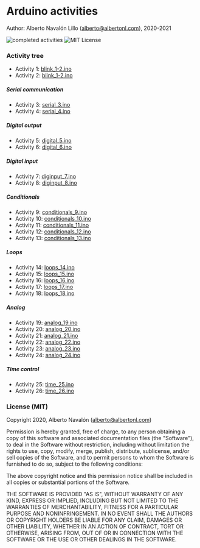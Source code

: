 # Arduino activities

Author: Alberto Navalón Lillo (<alberto@albertonl.com>), 2020-2021

![completed activities](https://img.shields.io/badge/completed%20activities-26-green.svg) ![MIT License](https://img.shields.io/badge/license-MIT-orange.svg)

### Activity tree

- Activity 1: [blink_1-2.ino](https://github.com/albertonl/ies/blob/master/4ESO/TEC/Arduino/blink_1-2.ino)
- Activity 2: [blink_1-2.ino](https://github.com/albertonl/ies/blob/master/4ESO/TEC/Arduino/blink_1-2.ino)

##### Serial communication

- Activity 3: [serial_3.ino](https://github.com/albertonl/ies/blob/master/4ESO/TEC/Arduino/serial_3.ino)
- Activity 4: [serial_4.ino](https://github.com/albertonl/ies/blob/master/4ESO/TEC/Arduino/serial_4.ino)

##### Digital output

- Activity 5: [digital_5.ino](https://github.com/albertonl/ies/blob/master/4ESO/TEC/Arduino/digital_5.ino)
- Activity 6: [digital_6.ino](https://github.com/albertonl/ies/blob/master/4ESO/TEC/Arduino/digital_6.ino)

##### Digital input

- Activity 7: [diginput_7.ino](https://github.com/albertonl/ies/blob/master/4ESO/TEC/Arduino/diginput_7.ino)
- Activity 8: [diginput_8.ino](https://github.com/albertonl/ies/blob/master/4ESO/TEC/Arduino/diginput_8.ino)

##### Conditionals

- Activity 9: [conditionals_9.ino](https://github.com/albertonl/ies/blob/master/4ESO/TEC/Arduino/conditionals_9.ino)
- Activity 10: [conditionals_10.ino](https://github.com/albertonl/ies/blob/master/4ESO/TEC/Arduino/conditionals_10.ino)
- Activity 11: [conditionals_11.ino](https://github.com/albertonl/ies/blob/master/4ESO/TEC/Arduino/conditionals_11.ino)
- Activity 12: [conditionals_12.ino](https://github.com/albertonl/ies/blob/master/4ESO/TEC/Arduino/conditionals_12.ino)
- Activity 13: [conditionals_13.ino](https://github.com/albertonl/ies/blob/master/4ESO/TEC/Arduino/conditionals_13.ino)

##### Loops
- Activity 14: [loops_14.ino](https://github.com/albertonl/ies/blob/master/4ESO/TEC/Arduino/loops_14.ino)
- Activity 15: [loops_15.ino](https://github.com/albertonl/ies/blob/master/4ESO/TEC/Arduino/loops_15.ino)
- Activity 16: [loops_16.ino](https://github.com/albertonl/ies/blob/master/4ESO/TEC/Arduino/loops_16.ino)
- Activity 17: [loops_17.ino](https://github.com/albertonl/ies/blob/master/4ESO/TEC/Arduino/loops_17.ino)
- Activity 18: [loops_18.ino](https://github.com/albertonl/ies/blob/master/4ESO/TEC/Arduino/loops_18.ino)

##### Analog
- Activity 19: [analog_19.ino](https://github.com/albertonl/ies/blob/master/4ESO/TEC/Arduino/analog_19.ino)
- Activity 20: [analog_20.ino](https://github.com/albertonl/ies/blob/master/4ESO/TEC/Arduino/analog_20.ino)
- Activity 21: [analog_21.ino](https://github.com/albertonl/ies/blob/master/4ESO/TEC/Arduino/analog_21.ino)
- Activity 22: [analog_22.ino](https://github.com/albertonl/ies/blob/master/4ESO/TEC/Arduino/analog_22.ino)
- Activity 23: [analog_23.ino](https://github.com/albertonl/ies/blob/master/4ESO/TEC/Arduino/analog_23.ino)
- Activity 24: [analog_24.ino](https://github.com/albertonl/ies/blob/master/4ESO/TEC/Arduino/analog_24.ino)

##### Time control
- Activity 25: [time_25.ino](https://github.com/albertonl/ies/blob/master/4ESO/TEC/Arduino/time_25.ino)
- Activity 26: [time_26.ino](https://github.com/albertonl/ies/blob/master/4ESO/TEC/Arduino/time_26.ino)

### License (MIT)

Copyright 2020, Alberto Navalón (<alberto@albertonl.com>)

Permission is hereby granted, free of charge, to any person obtaining a copy of this software and associated documentation files (the "Software"), to deal in the Software without restriction, including without limitation the rights to use, copy, modify, merge, publish, distribute, sublicense, and/or sell copies of the Software, and to permit persons to whom the Software is furnished to do so, subject to the following conditions:

The above copyright notice and this permission notice shall be included in all copies or substantial portions of the Software.

THE SOFTWARE IS PROVIDED "AS IS", WITHOUT WARRANTY OF ANY KIND, EXPRESS OR IMPLIED, INCLUDING BUT NOT LIMITED TO THE WARRANTIES OF MERCHANTABILITY, FITNESS FOR A PARTICULAR PURPOSE AND NONINFRINGEMENT. IN NO EVENT SHALL THE AUTHORS OR COPYRIGHT HOLDERS BE LIABLE FOR ANY CLAIM, DAMAGES OR OTHER LIABILITY, WHETHER IN AN ACTION OF CONTRACT, TORT OR OTHERWISE, ARISING FROM, OUT OF OR IN CONNECTION WITH THE SOFTWARE OR THE USE OR OTHER DEALINGS IN THE SOFTWARE.
